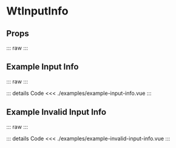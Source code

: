<script setup>
import Docs from './wt-input-info-docs.vue';
import ExampleInputInfo from './examples/example-input-info.vue';
import ExampleInvalidInputInfo from './examples/example-invalid-input-info.vue';
</script>

# WtInputInfo

## Props

::: raw
<Docs/>
:::

## Example Input Info

::: raw
<ExampleInputInfo/>
:::

::: details Code
<<< ./examples/example-input-info.vue
:::

## Example Invalid Input Info

::: raw
<ExampleInvalidInputInfo/>
:::

::: details Code
<<< ./examples/example-invalid-input-info.vue
:::
